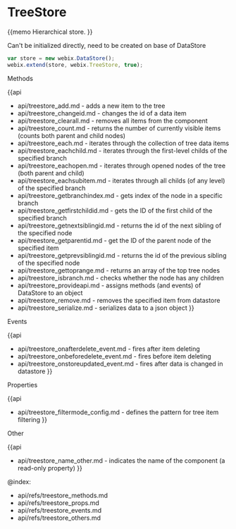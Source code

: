 TreeStore 
=============


{{memo Hierarchical store. }}

Can't be initialized directly, need to be created on base of DataStore

~~~js
var store = new webix.DataStore();
webix.extend(store, webix.TreeStore, true);
~~~


<div class='h2'>Methods</div>

{{api
- api/treestore_add.md - adds a new item to the tree
- api/treestore_changeid.md - changes the id of a data item
- api/treestore_clearall.md - removes all items from the component
- api/treestore_count.md - returns the number of currently visible items (counts both parent and child nodes)
- api/treestore_each.md - iterates through the collection of tree data items
- api/treestore_eachchild.md - iterates through the first-level childs of the specified branch
- api/treestore_eachopen.md - iterates through opened nodes of the tree (both parent and child)
- api/treestore_eachsubitem.md - iterates through all childs (of any level) of the specified branch
- api/treestore_getbranchindex.md - gets index of the node in a specific branch
- api/treestore_getfirstchildid.md - gets the ID of the first child of the specified branch
- api/treestore_getnextsiblingid.md - returns the id of the next sibling of the specified node
- api/treestore_getparentid.md - get the ID of the parent node of the specified item
- api/treestore_getprevsiblingid.md - returns the id of the previous sibling of the specified node
- api/treestore_gettoprange.md - returns an array of the top tree nodes
- api/treestore_isbranch.md - checks whether the node has any children
- api/treestore_provideapi.md - assigns methods (and events) of DataStore to an object
- api/treestore_remove.md - removes the specified item from datastore
- api/treestore_serialize.md - serializes data to a json object
}}


<div class='h2'>Events</div>


{{api
- api/treestore_onafterdelete_event.md - fires after item deleting
- api/treestore_onbeforedelete_event.md - fires before item deleting
- api/treestore_onstoreupdated_event.md - fires after data is changed in datastore
}}


<div class='h2'>Properties</div>

{{api
- api/treestore_filtermode_config.md - defines the pattern for tree item filtering
}}





<div class='h2'>Other</div>


{{api
- api/treestore_name_other.md - indicates the name of the component (a read-only property)
}}


@index:
- api/refs/treestore_methods.md
- api/refs/treestore_props.md
- api/refs/treestore_events.md
- api/refs/treestore_others.md

